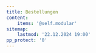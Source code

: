 ```yaml
---
title: Bestellungen
content:
    items: '@self.modular'
sitemap:
    lastmod: '22.12.2024 19:00'
pp_protect: '0'
---
```


